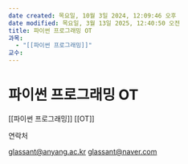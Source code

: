 ```yaml
---
date created: 목요일, 10월 3일 2024, 12:09:46 오후
date modified: 목요일, 3월 13일 2025, 12:40:50 오전
title: 파이썬 프로그래밍 OT
과목:
  - "[[파이썬 프로그래밍]]"
교수: 
---
```


# 파이썬 프로그래밍 OT

[[파이썬 프로그래밍]] [[OT]]

연락처

glassant@anyang.ac.kr
glassant@naver.com
